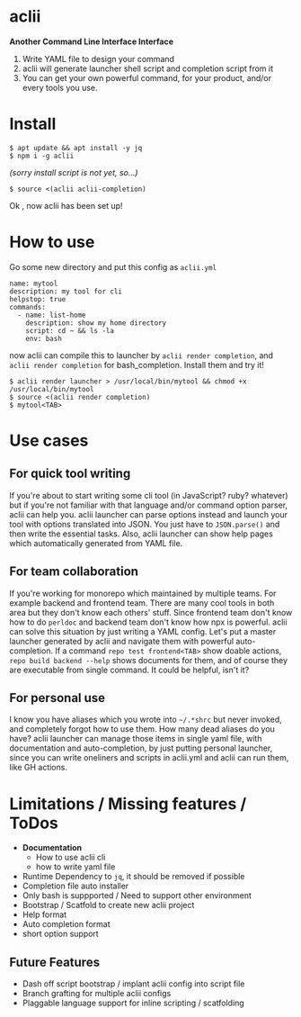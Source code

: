 # aclii

**Another Command Line Interface Interface**

1. Write YAML file to design your command
1. aclii will generate launcher shell script and completion script from it
1. You can get your own powerful command, for your product, and/or every tools you use.

# Install

```
$ apt update && apt install -y jq
$ npm i -g aclii
```

_(sorry install script is not yet, so...)_

```
$ source <(aclii aclii-completion)
```

Ok , now aclii has been set up!

# How to use

Go some new directory and put this config as `aclii.yml`

```
name: mytool
description: my tool for cli
helpstop: true
commands:
  - name: list-home
    description: show my home directory
    script: cd ~ && ls -la
    env: bash
```

now aclii can compile this to launcher by `aclii render completion`, and `aclii render completion` for bash_completion.
Install them and try it!

```
$ aclii render launcher > /usr/local/bin/mytool && chmod +x /usr/local/bin/mytool
$ source <(aclii render completion)
$ mytool<TAB>
```


# Use cases

## For quick tool writing

If you're about to start writing some cli tool (in JavaScript? ruby? whatever) but if you're not familiar with that language and/or command option parser, aclii can help you. aclii launcher can parse options instead and launch your tool with options translated into JSON. You just have to `JSON.parse()` and then write the essential tasks.
Also, aclii launcher can show help pages which automatically generated from YAML file.

## For team collaboration

If you're working for monorepo which maintained by multiple teams. For example backend and frontend team. There are many cool tools in both area but they don't know each others' stuff. Since frontend team don't know how to do `perldoc` and backend team don't know how npx is powerful. aclii can solve this situation by just writing a YAML config. Let's put a master launcher generated by aclii and navigate them with powerful auto-completion. If a command `repo test frontend<TAB>` show doable actions, `repo build backend --help` shows documents for them, and of course they are executable from single command. It could be helpful, isn't it? 

## For personal use

I know you have aliases which you wrote into `~/.*shrc` but never invoked, and completely forgot how to use them. How many dead aliases do you have?
aclii launcher can manage those items in single yaml file, with documentation and auto-completion, by just putting personal launcher, since you can write oneliners and scripts in aclii.yml and aclii can run them, like GH actions.

# Limitations / Missing features / ToDos

- **Documentation**
  - How to use aclii cli
  - how to write yaml file
- Runtime Dependency to `jq`, it should be removed if possible
- Completion file auto installer
- Only bash is suppported / Need to support other environment
- Bootstrap / Scatfold to create new aclii project
- Help format
- Auto completion format
- short option support

## Future Features

- Dash off script bootstrap / implant aclii config into script file
- Branch grafting for multiple aclii configs
- Plaggable language support for inline scripting / scatfolding
